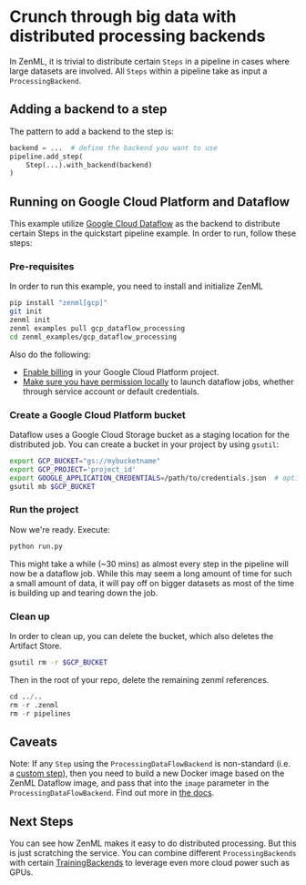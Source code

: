 # Crunch through big data with distributed processing backends
In ZenML, it is trivial to distribute certain `Steps` in a pipeline in cases where large 
datasets are involved. All `Steps` within a pipeline take as input a `ProcessingBackend`.

## Adding a backend to a step
The pattern to add a backend to the step is:

```python
backend = ...  # define the backend you want to use
pipeline.add_step(
    Step(...).with_backend(backend)
)
```

## Running on Google Cloud Platform and Dataflow
This example utilize [Google Cloud Dataflow](https://cloud.google.com/dataflow) as the backend to 
distribute certain Steps in the quickstart pipeline example. In order to run, follow these steps:

### Pre-requisites
In order to run this example, you need to install and initialize ZenML

```bash
pip install "zenml[gcp]"
git init
zenml init
zenml examples pull gcp_dataflow_processing
cd zenml_examples/gcp_dataflow_processing
```

Also do the following:

* [Enable billing](https://cloud.google.com/billing/docs/how-to/modify-project#enable_billing_for_a_project) in your Google Cloud Platform project.
* [Make sure you have permission locally](https://cloud.google.com/dataflow/docs/concepts/access-control) to launch dataflow jobs, whether through service account or default credentials.

### Create a Google Cloud Platform bucket
Dataflow uses a Google Cloud Storage bucket as a staging location for the distributed job. You can create a 
bucket in your project by using `gsutil`:

```bash
export GCP_BUCKET="gs://mybucketname"
export GCP_PROJECT='project_id'
export GOOGLE_APPLICATION_CREDENTIALS=/path/to/credentials.json  # optional for permissions to launch dataflow jobs
gsutil mb $GCP_BUCKET
```

### Run the project
Now we're ready. Execute:

```bash
python run.py
```
This might take a while (~30 mins) as almost every step in the pipeline will now be a dataflow job. While this may 
seem a long amount of time for such a small amount of data, it will pay off on bigger datasets as most of the time is 
building up and tearing down the job.

### Clean up
In order to clean up, you can delete the bucket, which also deletes the Artifact Store.

```bash
gsutil rm -r $GCP_BUCKET
```

Then in the root of your repo, delete the remaining zenml references.

```python
cd ../..
rm -r .zenml
rm -r pipelines
```

## Caveats
Note: If any `Step` using the `ProcessingDataFlowBackend` is non-standard (i.e. a [custom step](https://docs.zenml.io/getting-started/creating-custom-logic.html)), 
then you need to build a new Docker image based on the ZenML Dataflow image, and pass that into the `image` parameter 
in the `ProcessingDataFlowBackend`. Find out more in [the docs](https://docs.zenml.io/backends/using-docker.html).

## Next Steps
You can see how ZenML makes it easy to do distributed processing. But this is just scratching the service. You 
can combine different `ProcessingBackends` with certain [TrainingBackends](../gcp_gcaip_training/README.md) to leverage 
even more cloud power such as GPUs.